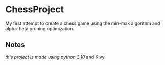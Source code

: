 # ChessProject
My first attempt to create a chess game using the min-max algorithm and alpha-beta pruning optimization.

## Notes
*this project is made using python 3.10* and Kivy 
